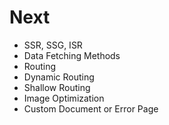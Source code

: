 # Next

* SSR, SSG, ISR
* Data Fetching Methods
* Routing
* Dynamic Routing
* Shallow Routing
* Image Optimization
* Custom Document or Error Page
